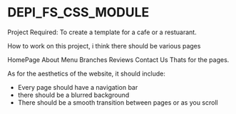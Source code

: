 # DEPI_FS_CSS_MODULE
Project Required: To create a template for a cafe or a restuarant.

How to work on this project, i think there should be various pages

HomePage
About
Menu
Branches
Reviews
Contact Us
Thats for the pages.

As for the aesthetics of the website, it should include:
- Every page should have a navigation bar
- there should be a blurred background
- There should be a smooth transition between pages or as you scroll
